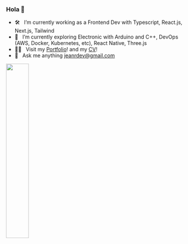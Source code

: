 ### Hola 👋

- 🛠 &nbsp; I’m currently working as a Frontend Dev with Typescript, React.js, Next.js, Tailwind
- 🚀 &nbsp; I’m currently exploring Electronic with Arduino and C++, DevOps (AWS, Docker, Kubernetes, etc), React Native, Three.js
- 👨‍💻 &nbsp; Visit my [Portfolio](https://jeanrondon.is-a.dev)! and my [CV](https://rxresu.me/jeandv/cv-jean-rondon)!
- 💬 &nbsp; Ask me anything jeanrdev@gmail.com

<div align="mid">
  <img src="https://github-readme-stats.vercel.app/api?username=jeandv&theme=tokyonight&show_icons=true&hide_border=true&count_private=true" width="35%" />
</div>
